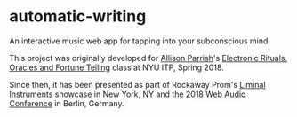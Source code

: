 # automatic-writing
An interactive music web app for tapping into your subconscious mind.

This project was originally developed for [Allison Parrish](https://www.decontextualize.com/)'s [Electronic Rituals, Oracles and Fortune Telling](http://eroft.decontextualize.com/) class at NYU ITP, Spring 2018. 

Since then, it has been presented as part of Rockaway Prom's [Liminal Instruments](http://whiteboxnyc.org/event/opening-reception-liminal-instruments-panel-discussion/ "Liminal Instruments")
 showcase in New York, NY and the [2018 Web Audio Conference](https://webaudioconf.com/ "2018 Web Audio Conference") in Berlin, Germany.
